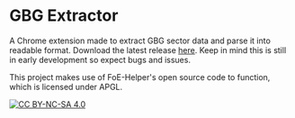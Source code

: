 # GBG Extractor
A Chrome extension made to extract GBG sector data and parse it into readable format. Download the latest release [here](https://github.com/quantumified/gbg-extractor/releases). Keep in mind this is still in early development so expect bugs and issues.

This project makes use of FoE-Helper's open source code to function, which is licensed under APGL.

[![CC BY-NC-SA 4.0][cc-by-nc-sa-image]][cc-by-nc-sa]

[cc-by-nc-sa]: http://creativecommons.org/licenses/by-nc-sa/4.0/
[cc-by-nc-sa-image]: https://licensebuttons.net/l/by-nc-sa/4.0/88x31.png
[cc-by-nc-sa-shield]: https://img.shields.io/badge/License-CC%20BY--NC--SA%204.0-lightgrey.svg
